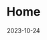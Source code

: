---
title: Home
date: 2023-10-24
type: landing

design:
  # Default section spacing
  spacing: "3rem"

sections:
  - block: features
    content:
      title: <span style="font-size:70%">Hyemin-Youn portfolio homepage</span>
      text: <br><span style="font-size:125%;">윤혜민의 포트폴리오 홈페이지에 오신 것을 환영합니다😃</span> 
      
  - block: biography
    content:
      username: admin
      # Show a call-to-action button under your biography? (optional)
      button:
        text: Download Résumé
        url: uploads/resume.pdf
    design:
      banner:
        # Upload your cover image to the `assets/media/` folder and reference it here
        filename: background.jpg
      biography:
        # Customize the style of your biography text
        style: 'text-align: justify; font-size: 1em;'

  - block: experience
    content:
      username: admin
    design:
      # Hugo date format
      date_format: 'January 2006'
      # Education or Experience section first?
      is_education_first: false
  - block: skills
    content:
      title: Skills & Hobbies
      username: admin
  - block: awards
    content:
      title: Projects
      username: admin
  - block: languages
    content:
      title: Languages
      username: admin
  
---